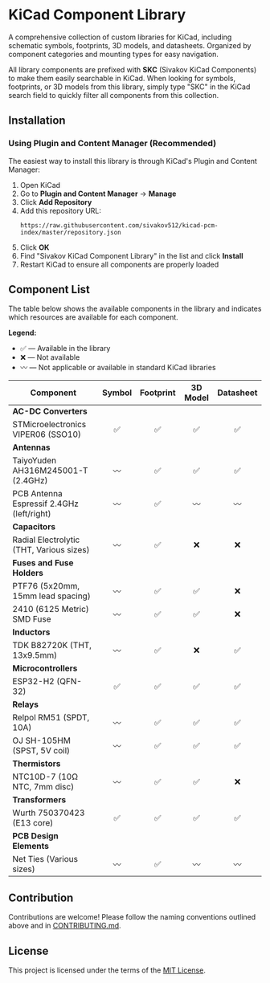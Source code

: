 # KiCad Component Library

A comprehensive collection of custom libraries for KiCad, including schematic symbols, footprints, 3D models, and datasheets. Organized by component categories and mounting types for easy navigation.

All library components are prefixed with **SKC** (Sivakov KiCad Components) to make them easily searchable in KiCad. When looking for symbols, footprints, or 3D models from this library, simply type "SKC" in the KiCad search field to quickly filter all components from this collection.

## Installation

### Using Plugin and Content Manager (Recommended)

The easiest way to install this library is through KiCad's Plugin and Content Manager:

1. Open KiCad
2. Go to **Plugin and Content Manager** → **Manage**
3. Click **Add Repository**
4. Add this repository URL:
   ```
   https://raw.githubusercontent.com/sivakov512/kicad-pcm-index/master/repository.json
   ```
5. Click **OK**
6. Find "Sivakov KiCad Component Library" in the list and click **Install**
7. Restart KiCad to ensure all components are properly loaded

## Component List

The table below shows the available components in the library and indicates which resources are available for each component.

**Legend:**
- ✅ — Available in the library
- ❌ — Not available
- 〰️ — Not applicable or available in standard KiCad libraries

| Component | Symbol | Footprint | 3D Model | Datasheet |
|-----------|:------:|:---------:|:--------:|:---------:|
| **AC-DC Converters** |
| STMicroelectronics VIPER06 (SSO10) | ✅ | ✅ | ✅ | ✅ |
| **Antennas** |
| TaiyoYuden AH316M245001-T (2.4GHz) | 〰️ | ✅ | ✅ | ✅ |
| PCB Antenna Espressif 2.4GHz (left/right) | 〰️ | ✅ | 〰️ | 〰️ |
| **Capacitors** |
| Radial Electrolytic (THT, Various sizes) | 〰️ | ✅ | ❌ | ❌ |
| **Fuses and Fuse Holders** |
| PTF76 (5x20mm, 15mm lead spacing) | 〰️ | ✅ | ✅ | ❌ |
| 2410 (6125 Metric) SMD Fuse | 〰️ | ✅ | ✅ | ❌ |
| **Inductors** |
| TDK B82720K (THT, 13x9.5mm) | 〰️ | ✅ | ❌ | ✅ |
| **Microcontrollers** |
| ESP32-H2 (QFN-32) | ✅ | ✅ | ✅ | ✅ |
| **Relays** |
| Relpol RM51 (SPDT, 10A) | 〰️ | ✅ | ✅ | ✅ |
| OJ SH-105HM (SPST, 5V coil) | 〰️ | ✅ | ✅ | ✅ |
| **Thermistors** |
| NTC10D-7 (10Ω NTC, 7mm disc) | 〰️ | ✅ | ✅ | ❌ |
| **Transformers** |
| Wurth 750370423 (E13 core) | ✅ | ✅ | ✅ | ✅ |
| **PCB Design Elements** |
| Net Ties (Various sizes) | 〰️ | ✅ | 〰️ | 〰️ |


## Contribution

Contributions are welcome! Please follow the naming conventions outlined above and in [CONTRIBUTING.md](./CONTRIBUTING.md).

## License

This project is licensed under the terms of the [MIT License](./LICENSE).
